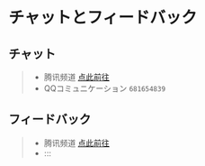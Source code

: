 # チャットとフィードバック

## チャット

> - 腾讯频道 [点此前往](https://pd.qq.com/g/ii843tu61i/text/639977577?subc=639917409)
> - QQコミュニケーション `681654839`

## フィードバック

> - 腾讯频道 [点此前往](https://pd.qq.com/g/ii843tu61i?subc=639917409)
> - :::